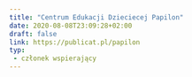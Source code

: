 ```yaml
---
title: "Centrum Edukacji Dzieciecej Papilon"
date: 2020-08-08T23:09:28+02:00
draft: false
link: https://publicat.pl/papilon
typ:
 - członek wspierający
---
```

